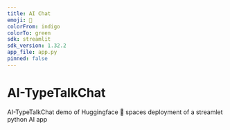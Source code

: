 ```yaml
---
title: AI Chat
emoji: 💬
colorFrom: indigo
colorTo: green
sdk: streamlit
sdk_version: 1.32.2
app_file: app.py
pinned: false
---
```


# AI-TypeTalkChat
AI-TypeTalkChat demo of Huggingface 🤗 spaces deployment of a streamlet python AI app
